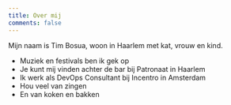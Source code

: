 ```yaml
---
title: Over mij
comments: false
---
```


Mijn naam is Tim Bosua, woon in Haarlem met kat, vrouw en kind.

- Muziek en festivals ben ik gek op
- Je kunt mij vinden achter de bar bij Patronaat in Haarlem
- Ik werk als DevOps Consultant bij Incentro in Amsterdam
- Hou veel van zingen
- En van koken en bakken
